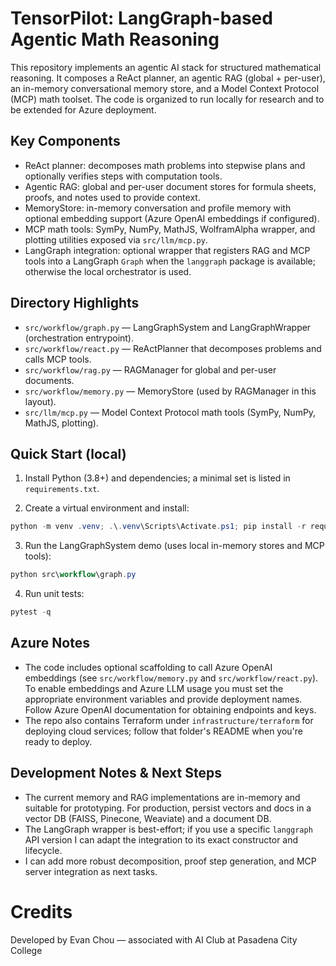 # TensorPilot: LangGraph-based Agentic Math Reasoning

This repository implements an agentic AI stack for structured mathematical reasoning. It composes a ReAct planner, an agentic RAG (global + per-user), an in-memory conversational memory store, and a Model Context Protocol (MCP) math toolset. The code is organized to run locally for research and to be extended for Azure deployment.

## Key Components

- ReAct planner: decomposes math problems into stepwise plans and optionally verifies steps with computation tools.
- Agentic RAG: global and per-user document stores for formula sheets, proofs, and notes used to provide context.
- MemoryStore: in-memory conversation and profile memory with optional embedding support (Azure OpenAI embeddings if configured).
- MCP math tools: SymPy, NumPy, MathJS, WolframAlpha wrapper, and plotting utilities exposed via `src/llm/mcp.py`.
- LangGraph integration: optional wrapper that registers RAG and MCP tools into a LangGraph `Graph` when the `langgraph` package is available; otherwise the local orchestrator is used.

## Directory Highlights

- `src/workflow/graph.py` — LangGraphSystem and LangGraphWrapper (orchestration entrypoint).
- `src/workflow/react.py` — ReActPlanner that decomposes problems and calls MCP tools.
- `src/workflow/rag.py` — RAGManager for global and per-user documents.
- `src/workflow/memory.py` — MemoryStore (used by RAGManager in this layout).
- `src/llm/mcp.py` — Model Context Protocol math tools (SymPy, NumPy, MathJS, plotting).

## Quick Start (local)

1. Install Python (3.8+) and dependencies; a minimal set is listed in `requirements.txt`.

2. Create a virtual environment and install:

```powershell
python -m venv .venv; .\.venv\Scripts\Activate.ps1; pip install -r requirements.txt
```

3. Run the LangGraphSystem demo (uses local in-memory stores and MCP tools):

```powershell
python src\workflow\graph.py
```

4. Run unit tests:

```powershell
pytest -q
```

## Azure Notes

- The code includes optional scaffolding to call Azure OpenAI embeddings (see `src/workflow/memory.py` and `src/workflow/react.py`). To enable embeddings and Azure LLM usage you must set the appropriate environment variables and provide deployment names. Follow Azure OpenAI documentation for obtaining endpoints and keys.
- The repo also contains Terraform under `infrastructure/terraform` for deploying cloud services; follow that folder's README when you're ready to deploy.

## Development Notes & Next Steps

- The current memory and RAG implementations are in-memory and suitable for prototyping. For production, persist vectors and docs in a vector DB (FAISS, Pinecone, Weaviate) and a document DB.
- The LangGraph wrapper is best-effort; if you use a specific `langgraph` API version I can adapt the integration to its exact constructor and lifecycle.
- I can add more robust decomposition, proof step generation, and MCP server integration as next tasks.

# Credits

Developed by Evan Chou — associated with AI Club at Pasadena City College
